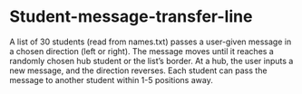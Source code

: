 # Student-message-transfer-line
A list of 30 students (read from names.txt) passes a user-given message in a chosen direction (left or right). The message moves until it reaches a randomly chosen hub student or the list’s border. At a hub, the user inputs a new message, and the direction reverses. Each student can pass the message to another student within 1-5 positions away.
